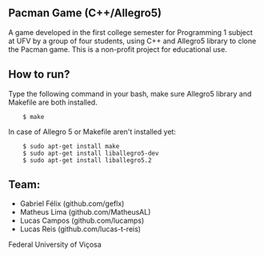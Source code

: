 ## Pacman Game (C++/Allegro5)

A game developed in the first college semester for Programming 1 subject at UFV by a group of four students, using C++ and Allegro5 library to clone the Pacman game. This is a non-profit project for educational use.

## How to run?

Type the following command in your bash, make sure Allegro5 library and Makefile are both installed.

```
	$ make

``` 

In case of Allegro 5 or Makefile aren't installed yet:
```
	$ sudo apt-get install make
	$ sudo apt-get install liballegro5-dev
	$ sudo apt-get install liballegro5.2
```

## Team:

- Gabriel Félix (github.com/geflx)
- Matheus Lima (github.com/MatheusAL)
- Lucas Campos (github.com/lucamps)
- Lucas Reis (github.com/lucas-t-reis)

Federal University of Viçosa